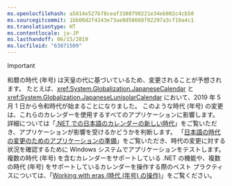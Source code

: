 ```yaml
---
ms.openlocfilehash: a5814e527b78ceaf3380790221e34eb802c4cb50
ms.sourcegitcommit: 1bb00d2f4343e73ae8d58668f02297a3cf10a4c1
ms.translationtype: HT
ms.contentlocale: ja-JP
ms.lasthandoff: 06/15/2019
ms.locfileid: "63871509"
---
```


> [!IMPORTANT]
>  和暦の時代 (年号) は天皇の代に基づいているため、変更されることが予想されます。 たとえば、<xref:System.Globalization.JapaneseCalendar> と <xref:System.Globalization.JapaneseLunisolarCalendar> において、2019 年 5 月 1 日から令和時代が始まることになりました。 このような時代 (年号) の変更は、これらのカレンダーを使用するすべてのアプリケーションに影響します。 詳細については「[.NET での日本語のカレンダーの新しい時代](https://devblogs.microsoft.com/dotnet/handling-a-new-era-in-the-japanese-calendar-in-net/)」をご覧いただき、アプリケーションが影響を受けるかどうかを判断します。 「[日本語の時代の変更のためのアプリケーションの準備](/windows/uwp/design/globalizing/japanese-era-change)」をご覧いただき、時代の変更に対する状況を確認するために Windows システムでアプリケーションをテストします。 複数の時代 (年号) を含むカレンダーをサポートしている .NET の機能や、複数の時代 (年号) をサポートしているカレンダーを操作する際のベスト プラクティスについては、「[Working with eras (時代 (年号) の操作)](~/docs/standard/datetime/working-with-calendars.md#working-with-eras)」をご覧ください。
